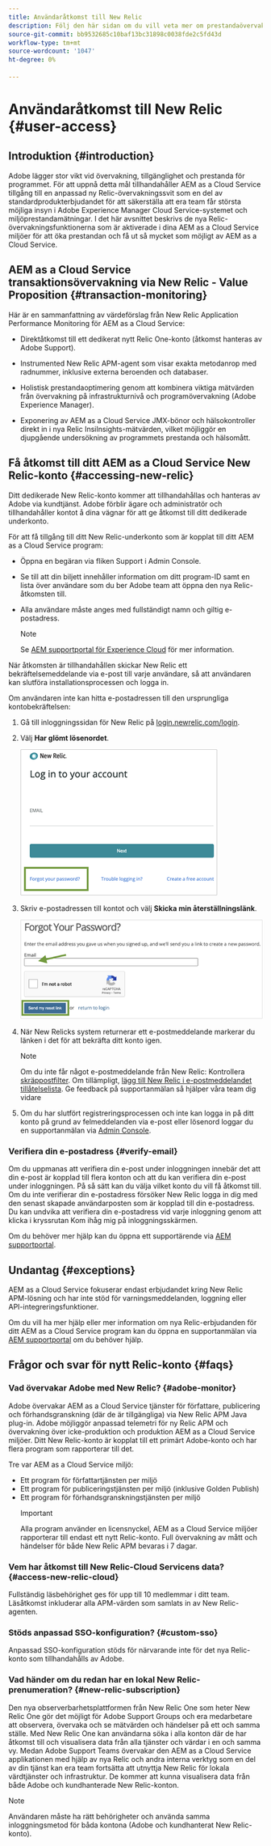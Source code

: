 ```yaml
---
title: Användaråtkomst till New Relic
description: Följ den här sidan om du vill veta mer om prestandaövervakning för nya Relic-program för AEM as a Cloud Service
source-git-commit: bb9532685c10baf13bc31898c0038fde2c5fd43d
workflow-type: tm+mt
source-wordcount: '1047'
ht-degree: 0%

---
```



# Användaråtkomst till New Relic {#user-access}

## Introduktion {#introduction}

Adobe lägger stor vikt vid övervakning, tillgänglighet och prestanda för programmet. För att uppnå detta mål tillhandahåller AEM as a Cloud Service tillgång till en anpassad ny Relic-övervakningssvit som en del av standardprodukterbjudandet för att säkerställa att era team får största möjliga insyn i Adobe Experience Manager Cloud Service-systemet och miljöprestandamätningar. I det här avsnittet beskrivs de nya Relic-övervakningsfunktionerna som är aktiverade i dina AEM as a Cloud Service miljöer för att öka prestandan och få ut så mycket som möjligt av AEM as a Cloud Service.

## AEM as a Cloud Service transaktionsövervakning via New Relic - Value Proposition {#transaction-monitoring}

Här är en sammanfattning av värdeförslag från New Relic Application Performance Monitoring för AEM as a Cloud Service:

* Direktåtkomst till ett dedikerat nytt Relic One-konto (åtkomst hanteras av Adobe Support).

* Instrumented New Relic APM-agent som visar exakta metodanrop med radnummer, inklusive externa beroenden och databaser.

* Holistisk prestandaoptimering genom att kombinera viktiga mätvärden från övervakning på infrastrukturnivå och programövervakning (Adobe Experience Manager).

* Exponering av AEM as a Cloud Service JMX-bönor och hälsokontroller direkt in i nya Relic InsiInsights-mätvärden, vilket möjliggör en djupgående undersökning av programmets prestanda och hälsomått.

## Få åtkomst till ditt AEM as a Cloud Service New Relic-konto {#accessing-new-relic}

Ditt dedikerade New Relic-konto kommer att tillhandahållas och hanteras av Adobe via kundtjänst. Adobe förblir ägare och administratör och tillhandahåller kontot å dina vägnar för att ge åtkomst till ditt dedikerade underkonto.

För att få tillgång till ditt New Relic-underkonto som är kopplat till ditt AEM as a Cloud Service program:

* Öppna en begäran via fliken Support i Admin Console.
* Se till att din biljett innehåller information om ditt program-ID samt en lista över användare som du ber Adobe team att öppna den nya Relic-åtkomsten till.
* Alla användare måste anges med fullständigt namn och giltig e-postadress.

   >[!NOTE]
   >Se [AEM supportportal för Experience Cloud](https://helpx.adobe.com/enterprise/using/support-for-experience-cloud.html) för mer information.

När åtkomsten är tillhandahållen skickar New Relic ett bekräftelsemeddelande via e-post till varje användare, så att användaren kan slutföra installationsprocessen och logga in.

Om användaren inte kan hitta e-postadressen till den ursprungliga kontobekräftelsen:

1. Gå till inloggningssidan för New Relic på [login.newrelic.com/login](https://login.newrelic.com/login).

1. Välj **Har glömt lösenordet**.

   ![](/help/implementing/cloud-manager/assets/new-relic/newrelic-1.png)

1. Skriv e-postadressen till kontot och välj **Skicka min återställningslänk**.

   ![](/help/implementing/cloud-manager/assets/new-relic/newrelic-2.png)

1. När New Relicks system returnerar ett e-postmeddelande markerar du länken i det för att bekräfta ditt konto igen.

   >[!NOTE]
   >Om du inte får något e-postmeddelande från New Relic:
   >Kontrollera [skräppostfilter](https://docs.newrelic.com/docs/accounts/accounts-billing/account-setup/create-your-new-relic-account/). Om tillämpligt, [lägg till New Relic i e-postmeddelandet tillåtelselista](https://docs.newrelic.com/docs/accounts/accounts/account-maintenance/account-email-settings/#email-whitelist).
   >Ge feedback på supportanmälan så hjälper våra team dig vidare

1. Om du har slutfört registreringsprocessen och inte kan logga in på ditt konto på grund av felmeddelanden via e-post eller lösenord loggar du en supportanmälan via [Admin Console](https://adminconsole.adobe.com/).

### Verifiera din e-postadress {#verify-email}

Om du uppmanas att verifiera din e-post under inloggningen innebär det att din e-post är kopplad till flera konton och att du kan verifiera din e-post under inloggningen. På så sätt kan du välja vilket konto du vill få åtkomst till. Om du inte verifierar din e-postadress försöker New Relic logga in dig med den senast skapade användarposten som är kopplad till din e-postadress. Du kan undvika att verifiera din e-postadress vid varje inloggning genom att klicka i kryssrutan Kom ihåg mig på inloggningsskärmen.

Om du behöver mer hjälp kan du öppna ett supportärende via [AEM supportportal](https://helpx.adobe.com/enterprise/using/support-for-experience-cloud.html).

## Undantag {#exceptions}

AEM as a Cloud Service fokuserar endast erbjudandet kring New Relic APM-lösning och har inte stöd för varningsmeddelanden, loggning eller API-integreringsfunktioner.

Om du vill ha mer hjälp eller mer information om nya Relic-erbjudanden för ditt AEM as a Cloud Service program kan du öppna en supportanmälan via [AEM supportportal](https://helpx.adobe.com/enterprise/using/support-for-experience-cloud.html) om du behöver hjälp.

## Frågor och svar för nytt Relic-konto {#faqs}

### Vad övervakar Adobe med New Relic? {#adobe-monitor}

Adobe övervakar AEM as a Cloud Service tjänster för författare, publicering och förhandsgranskning (där de är tillgängliga) via New Relic APM Java plug-in. Adobe möjliggör anpassad telemetri för ny Relic APM och övervakning över icke-produktion och produktion AEM as a Cloud Service miljöer. Ditt New Relic-konto är kopplat till ett primärt Adobe-konto och har flera program som rapporterar till det.

Tre var AEM as a Cloud Service miljö:

* Ett program för författartjänsten per miljö
* Ett program för publiceringstjänsten per miljö (inklusive Golden Publish)
* Ett program för förhandsgranskningstjänsten per miljö
   >[!IMPORTANT]
   >Alla program använder en licensnyckel, AEM as a Cloud Service miljöer rapporterar till endast ett nytt Relic-konto. Full övervakning av mått och händelser för både New Relic APM bevaras i 7 dagar.

### Vem har åtkomst till New Relic-Cloud Servicens data? {#access-new-relic-cloud}

Fullständig läsbehörighet ges för upp till 10 medlemmar i ditt team. Läsåtkomst inkluderar alla APM-värden som samlats in av New Relic-agenten.

### Stöds anpassad SSO-konfiguration? {#custom-sso}

Anpassad SSO-konfiguration stöds för närvarande inte för det nya Relic-konto som tillhandahålls av Adobe.

### Vad händer om du redan har en lokal New Relic-prenumeration? {#new-relic-subscription}

Den nya observerbarhetsplattformen från New Relic One som heter New Relic One gör det möjligt för Adobe Support Groups och era medarbetare att observera, övervaka och se mätvärden och händelser på ett och samma ställe. Med New Relic One kan användarna söka i alla konton där de har åtkomst till och visualisera data från alla tjänster och värdar i en och samma vy. Medan Adobe Support Teams övervakar den AEM as a Cloud Service applikationen med hjälp av nya Relic och andra interna verktyg som en del av din tjänst kan era team fortsätta att utnyttja New Relic för lokala värdtjänster och infrastruktur. De kommer att kunna visualisera data från både Adobe och kundhanterade New Relic-konton.

>[!NOTE]
>Användaren måste ha rätt behörigheter och använda samma inloggningsmetod för båda kontona (Adobe och kundhanterat New Relic-konto).


